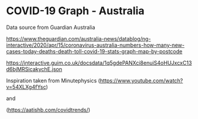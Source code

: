 # COVID-19 Graph - Australia

Data source from Guardian Australia

https://www.theguardian.com/australia-news/datablog/ng-interactive/2020/apr/15/coronavirus-australia-numbers-how-many-new-cases-today-deaths-death-toll-covid-19-stats-graph-map-by-postcode

https://interactive.guim.co.uk/docsdata/1q5gdePANXci8enuiS4oHUJxcxC13d6bjMRSicakychE.json

Inspiration taken from Minutephysics
(https://www.youtube.com/watch?v=54XLXg4fYsc)

and

(https://aatishb.com/covidtrends/)